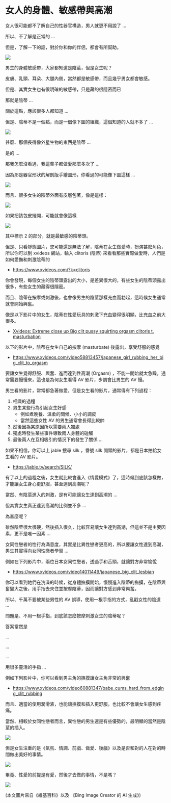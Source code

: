 # 女人的身體、敏感帶與高潮

女人很可能都不了解自己的性器官構造，男人就更不用說了 ...

所以、不了解是正常的 ...

但是，了解一下的話，對於你和你的伴侶，都會有所幫助。

![](../_img/female1.jpg)

男生的身體敏感帶，大家都知道是陰莖，但是女生呢？

皮膚、乳頭、耳朵、大腿內側，當然都是敏感帶，而且幾乎男女都會敏感。

但是、其實女生也有很明確的敏感帶，只是藏的很隱密而已

那就是陰蒂 ...

關於這點，應該很多人都知道 ...

但是、陰蒂不是一個點，而是一個像下圖的組織，這個知道的人就不多了 ...

![](../_img/clitoris0.png)

甚麼、那個長得像外星生物的東西是陰蒂 ...

是的 ...

那我怎麼沒看過，我這輩子都做愛那麼多次了 ...

因為那是器官形狀的解剖版手繪圖形，你看過的可能像下圖這樣 ...

![](../_img/clitoris1.png)

而且、很多女生的陰蒂外面有皮層包著，像是這樣：

![](../_img/clitoris1b.png)

如果把該包皮撥開，可能就會像這樣

![](../_img/clitoris1c.png)

其中標示 2 的部分，就是最敏感的陰蒂頭。

但是、只看靜態圖片，您可能還是無法了解，陰蒂在女生做愛時，扮演甚麼角色，所以你可以到 xvideos 網站，輸入 clitoris (陰蒂) 來看看那些實際做愛時，人們是如何愛撫和刺激陰蒂的

* https://www.xvideos.com/?k=clitoris

你會發現，每個女生的陰蒂頭露出的大小，是差異很大的，有些女生的陰蒂頭露出很多，有些女生的藏得很隱密。

而且、陰蒂在按摩或刺激後，也會像男生的陰莖那樣充血而勃起，這時候女生通常就會開始興奮。

像是以下影片中的女生，陰蒂在性愛玩具的刺激下充血變得很明顯，比充血之前大很多。

* [Xvideos: Extreme close up Big clit pussy squirting orgasm clitoris t. masturbation](https://www.xvideos.com/video51786001/extreme_close_up_big_clit_pussy_squirting_orgasm_clitoris_t._masturbation)

以下的影片中，陰蒂在女生自己的按摩 (masturbate) 後露出，享受舒服的感覺

* https://www.xvideos.com/video58813457/japanese_girl_rubbing_her_big_clit_to_orgasm

要讓女生覺得舒服、興奮、進而達到性高潮 (Orgasm) ，不能一開始就太急躁，通常需要慢慢來，這也是為何女生看得 AV 影片，步調會比男生的 AV 慢。

男生看的影片，常常都急著做愛，但是女生看的影片，通常得有下列過程：

1. 相識的過程
2. 男生某些行為引起女生好感
    * 例如煮晚餐、溫柔的問候、小小的調皮
    * 當然這些女性 AV 的男生通常會長得比較帥
3. 然後因為某原因所以需要兩人獨處
4. 獨處時發生某些事件導致兩人身體的碰觸
5. 最後兩人在互相吸引的情況下的發生了關係 ...

如果不相信，你可以上 jable 搜尋 silk ，番號 silk 開頭的影片，都是日本拍給女生看的 AV 影片。

* https://jable.tv/search/SILK/

有了以上的過程之後，女生就比較會進入《情愛模式》了，這時候到底該怎樣做，才能讓女生身心更舒服，甚至達到高潮呢？

當然、有陰莖進入的刺激，是有可能讓女生達到高潮的 ...

但其實女生真正達到高潮的比例並不多 ...

為甚麼呢？

雖然陰莖很大很硬，然後插入很久，比較容易讓女生達到高潮，但這並不是主要因素，更不是唯一因素 ...

女同性戀者的性行為滿意度，其實是比異性戀者更高的，所以要讓女性達到高潮，男生其實得向女同性戀者學習 ...

例如在下列影片中，兩位日本女同性戀者，透過手和舌頭，就讓對方非常愉悅

* https://www.xvideos.com/video14011449/japanese_big_clit_lesbian

你可以看到她們在洗澡的時候，從身體撫摸開始，慢慢進入陰蒂的撫摸，在陰蒂興奮變大之後，用手指去夾住並按摩陰蒂，因而讓對方感到非常興奮。

所以、千萬不要被某些男性的 AV 誤導，使用一根手指的方式，亂戳女性的陰道 ...

問題是、不用一根手指，到底該怎麼按摩刺激女生的陰蒂呢？

答案當然是

...

...

...


用很多靈活的手指 ...

例如下列影片中，你可以看到男主角的撫摸讓女主角非常的興奮

* https://www.xvideos.com/video60881347/babe_cums_hard_from_edging_clit_rubbing

而且、適當的使用潤滑液，也能讓撫摸和插入更舒服，也比較不會讓女生感到疼痛。

當然、相較於女同性戀者而言，異性戀的男生還是有些優勢的，最明顯的當然是陰莖的插入。

![](../_img/female2.jpg)

但是女生注重的是《氣氛、情調、前戲、做愛、後戲》以及是否和對的人在對的時間做出美好的事情。

![](../_img/female3.jpg)

畢竟、性愛的前提是有愛，然後才去做的事情，不是嗎？

![](../_img/female4.jpg)

(本文圖片來自《維基百科》以及 《Bing Image Creator 的 AI 生成》)